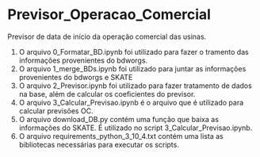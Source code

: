 # Previsor_Operacao_Comercial
Previsor de data de início da operação comercial das usinas. 


1. O arquivo 0_Formatar_BD.ipynb  foi utilizado para fazer o tramento das informações provenientes do bdworgs.
2. O arquivo 1_merge_BDs.ipynb foi utilizado para juntar as informações provenientes do bdworgs e SKATE
3. O arquivo 2_Previsor.ipynb foi utilizado para fazer tratamento de dados na base, além de calcular os coeficientes do previsor.
4. O arquivo 3_Calcular_Previsao.ipynb é o arquivo que é utilizado para calcular previsões OC.
5. O arquivo download_DB.py contém uma função que baixa as informações do SKATE. É utilizado no script 3_Calcular_Previsao.ipynb.
6. O arquivo requirements_python_3_10_4.txt contém uma lista as bibliotecas necessárias para executar os scripts.